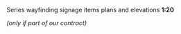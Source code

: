 <span class="transform-to-uppercase">Series wayfinding signage items plans and elevations **1:20**</span>

_(only if part of our contract)_
